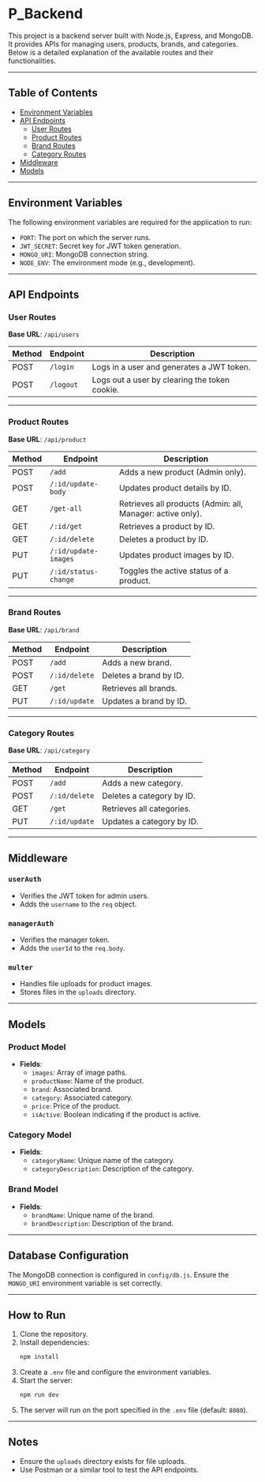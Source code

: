 # P_Backend

This project is a backend server built with Node.js, Express, and MongoDB. It provides APIs for managing users, products, brands, and categories. Below is a detailed explanation of the available routes and their functionalities.

---

## Table of Contents
- [Environment Variables](#environment-variables)
- [API Endpoints](#api-endpoints)
  - [User Routes](#user-routes)
  - [Product Routes](#product-routes)
  - [Brand Routes](#brand-routes)
  - [Category Routes](#category-routes)
- [Middleware](#middleware)
- [Models](#models)

---

## Environment Variables

The following environment variables are required for the application to run:

- `PORT`: The port on which the server runs.
- `JWT_SECRET`: Secret key for JWT token generation.
- `MONGO_URI`: MongoDB connection string.
- `NODE_ENV`: The environment mode (e.g., development).

---

## API Endpoints

### User Routes

**Base URL**: `/api/users`

| Method | Endpoint       | Description                     |
|--------|----------------|---------------------------------|
| POST   | `/login`       | Logs in a user and generates a JWT token. |
| POST   | `/logout`      | Logs out a user by clearing the token cookie. |

---

### Product Routes

**Base URL**: `/api/product`

| Method | Endpoint                  | Description                                      |
|--------|---------------------------|--------------------------------------------------|
| POST   | `/add`                    | Adds a new product (Admin only).                |
| POST   | `/:id/update-body`        | Updates product details by ID.                  |
| GET    | `/get-all`                | Retrieves all products (Admin: all, Manager: active only). |
| GET    | `/:id/get`                | Retrieves a product by ID.                      |
| GET    | `/:id/delete`             | Deletes a product by ID.                        |
| PUT    | `/:id/update-images`      | Updates product images by ID.                   |
| PUT    | `/:id/status-change`      | Toggles the active status of a product.         |

---

### Brand Routes

**Base URL**: `/api/brand`

| Method | Endpoint       | Description                     |
|--------|----------------|---------------------------------|
| POST   | `/add`         | Adds a new brand.              |
| POST   | `/:id/delete`  | Deletes a brand by ID.         |
| GET    | `/get`         | Retrieves all brands.          |
| PUT    | `/:id/update`  | Updates a brand by ID.         |

---

### Category Routes

**Base URL**: `/api/category`

| Method | Endpoint       | Description                     |
|--------|----------------|---------------------------------|
| POST   | `/add`         | Adds a new category.           |
| POST   | `/:id/delete`  | Deletes a category by ID.      |
| GET    | `/get`         | Retrieves all categories.      |
| PUT    | `/:id/update`  | Updates a category by ID.      |

---

## Middleware

### `userAuth`
- Verifies the JWT token for admin users.
- Adds the `username` to the `req` object.

### `managerAuth`
- Verifies the manager token.
- Adds the `userId` to the `req.body`.

### `multer`
- Handles file uploads for product images.
- Stores files in the `uploads` directory.

---

## Models

### Product Model
- **Fields**:
  - `images`: Array of image paths.
  - `productName`: Name of the product.
  - `brand`: Associated brand.
  - `category`: Associated category.
  - `price`: Price of the product.
  - `isActive`: Boolean indicating if the product is active.

### Category Model
- **Fields**:
  - `categoryName`: Unique name of the category.
  - `categoryDescription`: Description of the category.

### Brand Model
- **Fields**:
  - `brandName`: Unique name of the brand.
  - `brandDescription`: Description of the brand.

---

## Database Configuration

The MongoDB connection is configured in `config/db.js`. Ensure the `MONGO_URI` environment variable is set correctly.

---

## How to Run

1. Clone the repository.
2. Install dependencies:
   ```bash
   npm install
   ```
3. Create a `.env` file and configure the environment variables.
4. Start the server:
   ```bash
   npm run dev
   ```
5. The server will run on the port specified in the `.env` file (default: `8080`).

---

## Notes

- Ensure the `uploads` directory exists for file uploads.
- Use Postman or a similar tool to test the API endpoints.
